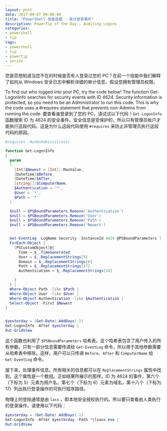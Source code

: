 ```yaml
---
layout: post
date: 2017-09-07 00:00:00
title: "PowerShell 技能连载 - 审计登录事件"
description: PowerTip of the Day - Auditing Logons
categories:
- powershell
- tip
tags:
- powershell
- tip
- powertip
- series
---
```

您是否想知道当您不在的时候是否有人登录过您的 PC？在前一个技能中我们解释了如何从 Windows 安全日志中解析详细的审计信息，假设您拥有管理员权限。

To find out who logged into your PC, try the code below! The function Get-LogonInfo searches for security events with ID 4624. Security information is protected, so you need to be an Administrator to run this code. This is why the code uses a #requires statement that prevents non-Admins from running the code.
要查看谁登录到了您的 PC，请试试以下代码！`Get-LogonInfo` 函数搜索 ID 为 4624 的安全事件。安全信息是受保护的，所以只有管理员账户才能执行这段代码。这是为什么这段代码使用 `#requires` 来防止非管理员执行这段代码的原因。

```powershell
#requires -RunAsAdministrator

function Get-LogonInfo
{
  param
  (
    [Int]$Newest = [Int]::MaxValue,
    [DateTime]$Before,
    [DateTime]$After,
    [string[]]$ComputerName,
    $Authentication = '*',
    $User = '*',
    $Path = '*'
  )

  $null = $PSBoundParameters.Remove('Authentication')
  $null = $PSBoundParameters.Remove('User')
  $null = $PSBoundParameters.Remove('Path')
  $null = $PSBoundParameters.Remove('Newest')


  Get-EventLog -LogName Security -InstanceId 4624 @PSBoundParameters |
  ForEach-Object {
    [PSCustomObject]@{
      Time = $_.TimeGenerated
      User = $_.ReplacementStrings[5]
      Domain = $_.ReplacementStrings[6]
      Path = $_.ReplacementStrings[17]
      Authentication = $_.ReplacementStrings[10]

    }
  } |
  Where-Object Path -like $Path |
  Where-Object User -like $User |
  Where-Object Authentication -like $Authentication |
  Select-Object -First $Newest
}


$yesterday = (Get-Date).AddDays(-1)
Get-LogonInfo -After $yesterday |
Out-GridView
```

这个函数也利用了 `$PSBoundParameters` 哈希表。这个哈希表包含了用户传入的所有参数。只有一部分信息需要传递给 `Get-EventLog` 命令，所以用于其他参数需要从哈希表中移除。这样，用户可以只传递 `Before`、`After` 和 `ComputerName` 给 `Get-EventLog` 命令。

接下来，处理事件信息。所有相关的信息都可以在 `ReplacementStrings` 属性中找到。这个属性是一个数组。正如结果所展示的那样，ID 为 4624 的事件，第六个（下标为 5）元素为用户名，第七个（下标为 6）元素为域名，第十八个（下标为 17）列出执行登录操作的可执行程序路径。

物理上的登陆通常是由 `lass` ，即本地安全授权执行的。所以要只查看由人类执行的登录操作，请使用以下代码：

```powershell
$yesterday = (Get-Date).AddDays(-1)
Get-LogonInfo -After $yesterday -Path *\lsass.exe |
Out-GridView
```

<!--本文国际来源：[Auditing Logons](http://community.idera.com/powershell/powertips/b/tips/posts/auditing-logons)-->
